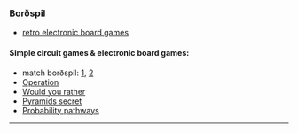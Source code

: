 ### Borðspil

- [retro electronic board games](https://www.oobject.com/category/retro-electronic-board-games/)

#### Simple circuit games & electronic board games: 
- match borðspil: [1](https://www.youtube.com/watch?v=z8wadyaIsy0), [2](https://www.youtube.com/watch?v=OwhoSbvQ1yc&ab_channel=Kutuhal-SundayScienceSchool)
- [Operation](https://youtu.be/4RF9nLUDt0Q?t=41)
- [Would you rather](https://www.instructables.com/How-To-Make-A-Board-Game-Using-Arduino/)
- [Pyramids secret](https://projecthub.arduino.cc/marcelomaximiano/fac9edcd-e76f-40c8-a4a4-c867072599c4)
- [Probability pathways](https://makecode.adafruit.com/courses/maker/projects/board-games)

<!--
- [active buzzer](https://github.com/VESM1VS/AFANGI/blob/main/Myndir/activebuzzer.jpeg) 
- How to Make a Board Game Circuit Tile! https://www.youtube.com/watch?v=HM61WVwi6Mg
-->

---
